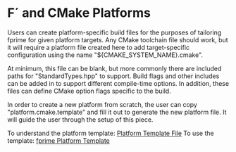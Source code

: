 # F´ and CMake Platforms

Users can create platform-specific build files for the purposes of tailoring fprime
for given platform targets. Any CMake toolchain file should work, but it will require a platform file created here to add target-specific configuration using the name "${CMAKE_SYSTEM_NAME}.cmake".

At minimum, this file can be blank, but more commonly there are included paths for "StandardTypes.hpp" to support.
Build flags and other includes can be added in to support different compile-time options. In addition, these files can define CMake option flags specific to the build.

In order to create a new platform from scratch, the user can copy "platform.cmake.template" and fill it out to generate the new platform file. It will guide the user through the setup of this piece.

To understand the platform template: [Platform Template File](../api/cmake/platform/platform-template.md)
To use the template: [fprime Platform Template](https://github.com/nasa/fprime/blob/devel/cmake/platform/platform.cmake.template)